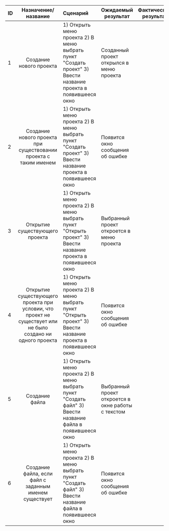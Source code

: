 ID|Назначение/<br />название|Сценарий|Ожидаемый<br />результат|Фактический<br />результат|Оценка
--|:------------------------:|:--------|-------------------|---------------------|------
1|Создание нового проекта|1) Открыть меню проекта 2) В меню выбрать пункт "Создать проект" 3) Ввести название проекта в появившееся окно|Созданный проект открылся в меню проекта| |
2|Создание нового проекта при существовании проекта с таким именем|1) Открыть меню проекта 2) В меню выбрать пункт "Создать проект" 3) Ввести название проекта в появившееся окно|Появится окно сообщения об ошибке| 
3|Открытие существующего проекта|1) Открыть меню проекта 2) В меню выбрать пункт "Открыть проект" 3) Ввести название проекта в появившееся окно|Выбранный проект откроется в меню проекта| 
4|Открытие существующего проекта при условии, что проект не существует или не было создано ни одного проекта|1) Открыть меню проекта 2) В меню выбрать пункт "Открыть проект" 3) Ввести название проекта в появившееся окно|Появится окно сообщения об ошибке| 
5|Создание файла|1) Открыть меню проекта 2) В меню выбрать пункт "Создать файл" 3) Ввести название файла в появившееся окно|Выбранный проект откроется в окне работы с текстом| 
6|Создание файла, если файл с заданным именем существует|1) Открыть меню проекта 2) В меню выбрать пункт "Создать файл" 3) Ввести название файла в появившееся окно|Появится окно сообщения об ошибке| 
